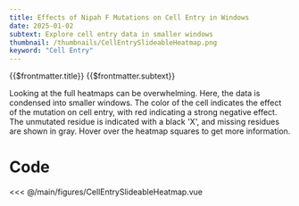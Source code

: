 ```yaml
---
title: Effects of Nipah F Mutations on Cell Entry in Windows
date: 2025-01-02
subtext: Explore cell entry data in smaller windows
thumbnail: /thumbnails/CellEntrySlideableHeatmap.png
keyword: "Cell Entry"
---
```


<script setup>
  import CellEntrySlideableHeatmap from '/main/figures/CellEntrySlideableHeatmap.vue';
</script>

<FigureTitle>{{$frontmatter.title}}</FigureTitle>
<SubtitleHeader>{{$frontmatter.subtext}}</SubtitleHeader>

<div class="prose ">
<p> Looking at the full heatmaps can be overwhelming. Here, the data is condensed into smaller windows. The color of the cell indicates the effect of the mutation on cell entry, with red indicating a strong negative effect. The unmutated residue is indicated with a black 'X', and missing residues are shown in gray. Hover over the heatmap squares to get more information. </p>
</div>

<D3PlotContainer class="max-w-xl">
  <CellEntrySlideableHeatmap />
</D3PlotContainer>


<div class='code-below-figure'>

# Code

<<< @/main/figures/CellEntrySlideableHeatmap.vue

</div>